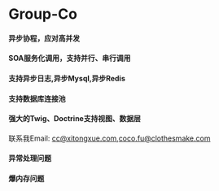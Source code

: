 # Group-Co	

#### 异步协程，应对高并发

#### SOA服务化调用，支持并行、串行调用

#### 支持异步日志,异步Mysql,异步Redis

#### 支持数据库连接池

#### 强大的Twig、Doctrine支持视图、数据层

联系我Email: cc@xitongxue.com,coco.fu@clothesmake.com


#### 异常处理问题
#### 爆内存问题
